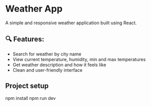 # Weather App

A simple and responsive weather application built using React.

## 🔍 Features:

- Search for weather by city name
- View current temperature, humidity, min and max temperatures
- Get weather description and how it feels like
- Clean and user-friendly interface

## Project setup
npm install
npm run dev
